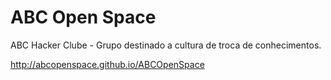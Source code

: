 # ABC Open Space
ABC Hacker Clube - Grupo destinado a cultura de troca de conhecimentos.

http://abcopenspace.github.io/ABCOpenSpace
